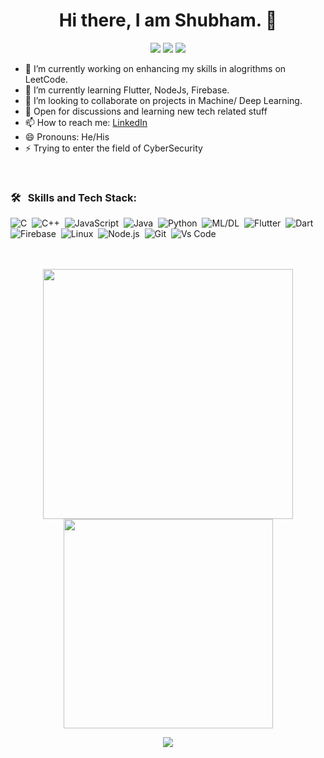 <p> 
  <h1 align="center">Hi there, I am Shubham. 👋</h1> 
  <p align="center">
    <img src="https://badges.pufler.dev/visits/Shubh0O00/Shubh0O00"/>
    <img src="https://badges.pufler.dev/repos/Shubh0O00"/>
    <img src="https://badges.pufler.dev/commits/monthly/Shubh0O00" />
  </p> 
</p>

- 🔭 I’m currently working on enhancing my skills in alogrithms on LeetCode.
- 🌱 I’m currently learning Flutter, NodeJs, Firebase.
- 👯 I’m looking to collaborate on projects in Machine/ Deep Learning.
- 💬 Open for discussions and learning new tech related stuff
- 📫 How to reach me: [LinkedIn](hhttps://www.linkedin.com/in/shubhampandit00/)
- 😄 Pronouns: He/His
- ⚡ Trying to enter the field of CyberSecurity

</br>

### 🛠 &nbsp; Skills and Tech Stack:
![C](https://img.shields.io/badge/-C-05122A?style=flat&logo=C&logoColor=A8B9CC)&nbsp;
![C++](https://img.shields.io/badge/-C++-05122A?style=flat&logo=C%2B%2B&logoColor=00599C)&nbsp;
![JavaScript](https://img.shields.io/badge/-JavaScript-05122A?style=flat&logo=javascript)&nbsp;
![Java](https://img.shields.io/badge/-Java-05122A?style=flat&logo=java)&nbsp;
![Python](https://img.shields.io/badge/-Python-05122A?style=flat&logo=python)&nbsp;
![ML/DL](https://img.shields.io/badge/ML/DL-black?style=flat&logo=tensorflow)&nbsp;
![Flutter](https://img.shields.io/badge/Flutter-02569B?style=flat&logo=flutter&logoColor=white)&nbsp;
![Dart](https://img.shields.io/badge/Dart-0175C2?style=flat&logo=dart&logoColor=white)&nbsp;
![Firebase](https://img.shields.io/badge/firebase-ffca28?style=flat&logo=firebase&logoColor=black)&nbsp;
![Linux](https://img.shields.io/badge/-Linux-05122A?style=flat&logo=linux)&nbsp;
![Node.js](https://img.shields.io/badge/-Node.js-05122A?style=flat&logo=node.js)&nbsp;
![Git](https://img.shields.io/badge/-Git-05122A?style=flat&logo=git)&nbsp;
![Vs Code](https://img.shields.io/badge/Visual_Studio_Code-5C2D91?style=flat&logo=visual%20studio&logoColor=white)&nbsp;
</br>
</br>
</br>

<p align = "center">
  <img width=400 src = "https://github-readme-stats.vercel.app/api?username=Shubh0O00&&show_icons=true&title_color=ffffff&icon_color=bb2acf&text_color=daf7dc&bg_color=151515&">
  <img width=335 src = "https://github-readme-stats.vercel.app/api/top-langs/?username=Shubh0O00&&show_icons=true&title_color=ffffff&icon_color=bb2acf&text_color=daf7dc&bg_color=151515&layout=compact">
</p>

<p align = "center">
 <img  src="https://github-readme-streak-stats.herokuapp.com/?user=Shubh0O00&show_icons=true&locale=en&layout=compact&theme=dark&line_height=0" />
</p> 

